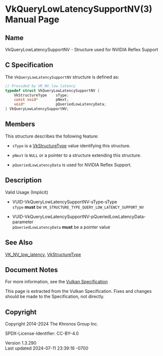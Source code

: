 # VkQueryLowLatencySupportNV(3) Manual Page

## Name

VkQueryLowLatencySupportNV - Structure used for NVIDIA Reflex Support



## <a href="#_c_specification" class="anchor"></a>C Specification

The `VkQueryLowLatencySupportNV` structure is defined as:

``` c
// Provided by VK_NV_low_latency
typedef struct VkQueryLowLatencySupportNV {
    VkStructureType    sType;
    const void*        pNext;
    void*              pQueriedLowLatencyData;
} VkQueryLowLatencySupportNV;
```

## <a href="#_members" class="anchor"></a>Members

This structure describes the following feature:

- `sType` is a [VkStructureType](https://registry.khronos.org/vulkan/specs/1.3-extensions/man/html/VkStructureType.html) value identifying
  this structure.

- `pNext` is `NULL` or a pointer to a structure extending this
  structure.

- `pQueriedLowLatencyData` is used for NVIDIA Reflex Support.

## <a href="#_description" class="anchor"></a>Description

Valid Usage (Implicit)

- <a href="#VUID-VkQueryLowLatencySupportNV-sType-sType"
  id="VUID-VkQueryLowLatencySupportNV-sType-sType"></a>
  VUID-VkQueryLowLatencySupportNV-sType-sType  
  `sType` **must** be `VK_STRUCTURE_TYPE_QUERY_LOW_LATENCY_SUPPORT_NV`

- <a
  href="#VUID-VkQueryLowLatencySupportNV-pQueriedLowLatencyData-parameter"
  id="VUID-VkQueryLowLatencySupportNV-pQueriedLowLatencyData-parameter"></a>
  VUID-VkQueryLowLatencySupportNV-pQueriedLowLatencyData-parameter  
  `pQueriedLowLatencyData` **must** be a pointer value

## <a href="#_see_also" class="anchor"></a>See Also

[VK_NV_low_latency](https://registry.khronos.org/vulkan/specs/1.3-extensions/man/html/VK_NV_low_latency.html),
[VkStructureType](https://registry.khronos.org/vulkan/specs/1.3-extensions/man/html/VkStructureType.html)

## <a href="#_document_notes" class="anchor"></a>Document Notes

For more information, see the <a
href="https://registry.khronos.org/vulkan/specs/1.3-extensions/html/vkspec.html#VkQueryLowLatencySupportNV"
target="_blank" rel="noopener">Vulkan Specification</a>

This page is extracted from the Vulkan Specification. Fixes and changes
should be made to the Specification, not directly.

## <a href="#_copyright" class="anchor"></a>Copyright

Copyright 2014-2024 The Khronos Group Inc.

SPDX-License-Identifier: CC-BY-4.0

Version 1.3.290  
Last updated 2024-07-11 23:39:16 -0700
